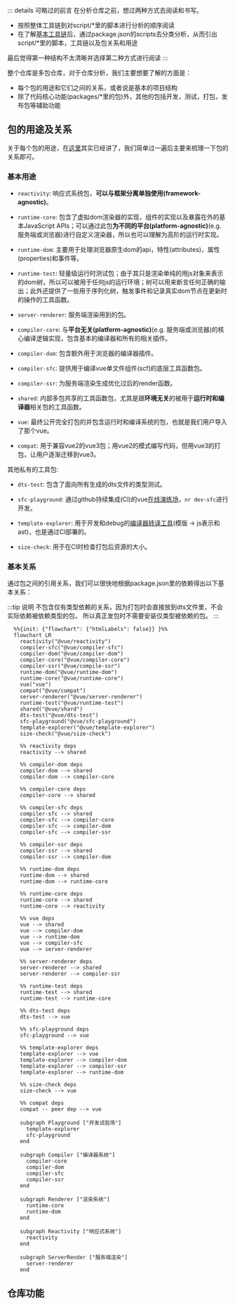 ::: details 可略过的前言
在分析仓库之前，想过两种方式去阅读和书写。

- 按照整体工具链到对script/*里的脚本进行分析的顺序阅读
- 在了解[基本工具链](../start.md#开发工具链)后，通过package.json的scripts去分类分析，从而引出script/*里的脚本，工具链以及包关系和用途

最后觉得第一种结构不太清晰并选择第二种方式进行阅读
:::

整个仓库是多包仓库，对于仓库分析，我们主要想要了解的方面是：

- 每个包的用途和它们之间的关系，或者说是基本的项目结构
- 除了代码核心功能(packages/*里的包)外，其他的包括开发，测试，打包，发布包等辅助功能

## 包的用途及关系

关于每个包的用途，在[这里](https://github.com/s-elo/vue3-core/blob/main/.github/contributing.md#project-structure)其实已经讲了，我们简单过一遍后主要来梳理一下包的关系即可。

### 基本用途

- `reactivity`: 响应式系统包，**可以与框架分离单独使用(framework-agnostic)**。

- `runtime-core`: 包含了虚拟dom渲染器的实现，组件的实现以及暴露在外的基本JavaScript APIs；可以通过此包**为不同的平台(platform-agnostic)**(e.g. 服务端或浏览器)进行自定义渲染器，所以也可以理解为高阶的运行时实现。

- `runtime-dom`: 主要用于处理浏览器原生dom的api，特性(attributes)，属性(properties)和事件等。

- `runtime-test`: 轻量级运行时测试包；由于其只是渲染单纯的用js对象来表示的dom树，所以可以被用于任何js的运行环境；树可以用来断言任何正确的输出；此外还提供了一些用于序列化树，触发事件和记录真实dom节点在更新时的操作的工具函数。

- `server-renderer`: 服务端渲染用到的包。

- `compiler-core`: 与**平台无关(platform-agnostic)**(e.g. 服务端或浏览器)的核心编译逻辑实现，包含基本的编译器和所有的相关插件。

- `compiler-dom`: 包含额外用于浏览器的编译器插件。

- `compiler-sfc`: 提供用于编译vue单文件组件(scf)的底层工具函数包。
  
- `compiler-ssr`: 为服务端渲染生成优化过后的render函数。

- `shared`: 内部多包共享的工具函数包，尤其是跟**环境无关**的被用于**运行时和编译器**相关包的工具函数。

- `vue`: 最终公开完全打包的并包含运行时和编译系统的包，也就是我们用户导入了那个vue。

- `compat`: 用于兼容vue2的vue3包；用vue2的模式编写代码，但用vue3的打包，让用户逐渐迁移到vue3。

其他私有的工具包:

- `dts-test`: 包含了面向所有生成的dts文件的类型测试。
  
- `sfc-playground`: 通过github持续集成(CI)的vue[在线演练场](https://play.vuejs.org)，`nr dev-sfc`进行开发。

- `template-explorer`: 用于开发和debug的[编译器转译工具](https://template-explorer.vuejs.org/)(模版 -> js表示和ast)，也是通过CI部署的。

- `size-check`: 用于在CI时检查打包后资源的大小。

### 基本关系

通过包之间的引用关系，我们可以很快地根据package.json里的依赖得出以下基本关系：

:::tip 说明
不包含仅有类型依赖的关系，因为打包时会直接放到dts文件里，不会实际依赖被依赖类型的包，
所以真正发包时不需要安装仅类型被依赖的包。
:::

```mermaid
  %%{init: {"flowchart": {"htmlLabels": false}} }%%
  flowchart LR
    reactivity("@vue/reactivity")
    compiler-sfc("@vue/compiler-sfc")
    compiler-dom("@vue/compiler-dom")
    compiler-core("@vue/compiler-core")
    compiler-ssr("@vue/compile-ssr")
    runtime-dom("@vue/runtime-dom")
    runtime-core("@vue/runtime-core")
    vue("vue")
    compat("@vue/compat")
    server-renderer("@vue/server-renderer")
    runtime-test("@vue/runtime-test")
    shared("@vue/shard")
    dts-test("@vue/dts-test")
    sfc-playground("@vue/sfc-playground")
    template-explorer("@vue/template-explorer")
    size-check("@vue/size-check")

    %% reactivity deps
    reactivity --> shared

    %% compiler-dom deps
    compiler-dom --> shared
    compiler-dom --> compiler-core

    %% compiler-core deps
    compiler-core --> shared

    %% compiler-sfc deps
    compiler-sfc --> shared
    compiler-sfc --> compiler-core
    compiler-sfc --> compiler-dom
    compiler-sfc --> compiler-ssr

    %% compiler-ssr deps
    compiler-ssr --> shared
    compiler-ssr --> compiler-dom

    %% runtime-dom deps
    runtime-dom --> shared
    runtime-dom --> runtime-core

    %% runtime-core deps
    runtime-core --> shared
    runtime-core --> reactivity

    %% vue deps
    vue --> shared
    vue --> compiler-dom
    vue --> runtime-dom
    vue --> compiler-sfc
    vue --> server-renderer

    %% server-renderer deps
    server-renderer --> shared
    server-renderer --> compiler-ssr

    %% runtime-test deps
    runtime-test --> shared
    runtime-test --> runtime-core

    %% dts-test deps
    dts-test --> vue

    %% sfc-playground deps
    sfc-playground --> vue

    %% template-explorer deps
    template-explorer --> vue
    template-explorer --> compiler-dom
    template-explorer --> compiler-ssr
    template-explorer --> runtime-dom

    %% size-check deps
    size-check --> vue

    %% compat deps
    compat -- peer dep --> vue

    subgraph Playground ["开发试验场"]
      template-explorer
      sfc-playground
    end

    subgraph Compiler ["编译器系统"]
      compiler-core
      compiler-dom
      compiler-sfc
      compiler-ssr
    end

    subgraph Renderer ["渲染系统"]
      runtime-core
      runtime-dom
    end
    
    subgraph Reactivity ["响应式系统"]
      reactivity
    end

    subgraph ServerRender ["服务端渲染"]
      server-renderer
    end
```

## 仓库功能

